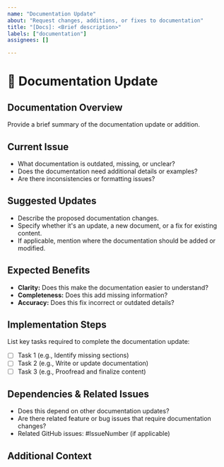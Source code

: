 ```yaml
---
name: "Documentation Update"
about: "Request changes, additions, or fixes to documentation"
title: "[Docs]: <Brief description>"
labels: ["documentation"]
assignees: []

---
```


# 📖 Documentation Update

## Documentation Overview

Provide a brief summary of the documentation update or addition.

## Current Issue

- What documentation is outdated, missing, or unclear?
- Does the documentation need additional details or examples?
- Are there inconsistencies or formatting issues?

## Suggested Updates

- Describe the proposed documentation changes.
- Specify whether it's an update, a new document, or a fix for existing content.
- If applicable, mention where the documentation should be added or modified.

## Expected Benefits

- **Clarity:** Does this make the documentation easier to understand?  
- **Completeness:** Does this add missing information?  
- **Accuracy:** Does this fix incorrect or outdated details?  

## Implementation Steps

List key tasks required to complete the documentation update:

- [ ] Task 1 (e.g., Identify missing sections)  
- [ ] Task 2 (e.g., Write or update documentation)  
- [ ] Task 3 (e.g., Proofread and finalize content)  

## Dependencies & Related Issues

- Does this depend on other documentation updates?  
- Are there related feature or bug issues that require documentation changes?  
- Related GitHub issues: #IssueNumber (if applicable)  

## Additional Context

<!-- Any relevant details, links, or references -->
